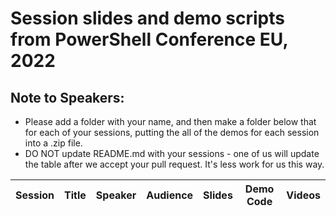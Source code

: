 # Session slides and demo scripts from PowerShell Conference EU, 2022

## Note to Speakers:

- Please add a folder with your name, and then make a folder below that for each of your sessions, putting the all of the demos for each session into a .zip file.
- DO NOT update README.md with your sessions - one of us will update the table after we accept your pull request. It's less work for us this way.

|Session |Title	|Speaker	|Audience	|Slides	|Demo Code	|Videos|
|--------|------|---------|---------|-------|-----------|------|
